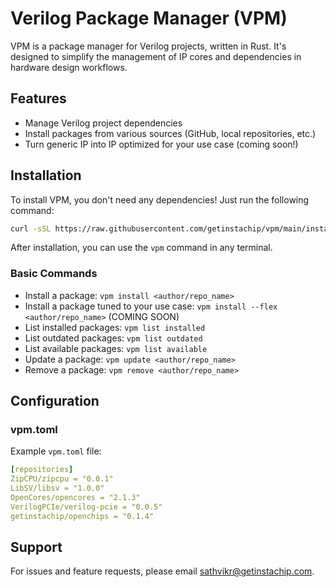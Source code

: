 # Verilog Package Manager (VPM)

VPM is a package manager for Verilog projects, written in Rust. It's designed to simplify the management of IP cores and dependencies in hardware design workflows.

## Features

- Manage Verilog project dependencies
- Install packages from various sources (GitHub, local repositories, etc.)
- Turn generic IP into IP optimized for your use case (coming soon!)

## Installation

To install VPM, you don't need any dependencies! Just run the following command:

```bash
curl -sSL https://raw.githubusercontent.com/getinstachip/vpm/main/install.sh | bash
```

After installation, you can use the `vpm` command in any terminal.

### Basic Commands

- Install a package: `vpm install <author/repo_name>`
- Install a package tuned to your use case: `vpm install --flex <author/repo_name>` (COMING SOON)
- List installed packages: `vpm list installed`
- List outdated packages: `vpm list outdated`
- List available packages: `vpm list available`
- Update a package: `vpm update <author/repo_name>`
- Remove a package: `vpm remove <author/repo_name>`

## Configuration

### vpm.toml

Example `vpm.toml` file:

```yaml
[repositories]
ZipCPU/zipcpu = "0.0.1"
LibSV/libsv = "1.0.0"
OpenCores/opencores = "2.1.3"
VerilogPCIe/verilog-pcie = "0.0.5"
getinstachip/openchips = "0.1.4"
```

## Support

For issues and feature requests, please email sathvikr@getinstachip.com.

